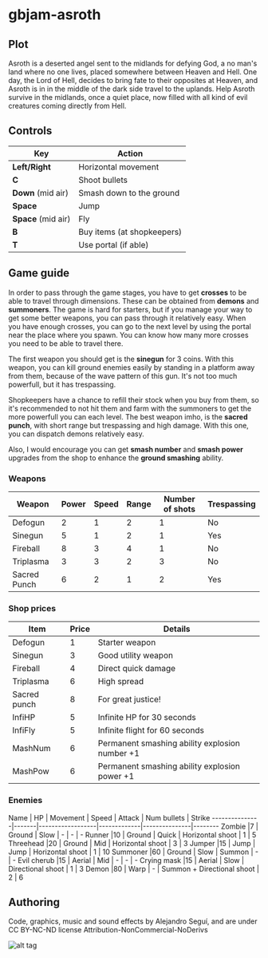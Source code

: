 # gbjam-asroth


## Plot
Asroth is a deserted angel sent to the midlands for defying God, a no man's land where no one lives, placed somewhere between Heaven and Hell. One day, the Lord of Hell, decides to bring fate to their opposites at Heaven, and Asroth is in in the middle of the dark side travel to the uplands. Help Asroth survive in the midlands, once a quiet place, now filled with all kind of evil creatures coming directly from Hell.

## Controls
Key | Action
--------------------|----------------
**Left/Right** | Horizontal movement
**C** | Shoot bullets
**Down** (mid air) |  Smash down to the ground
**Space** | Jump
**Space** (mid air) | Fly
**B** | Buy items (at shopkeepers)
**T** | Use portal (if able)

## Game guide

In order to pass through the game stages, you have to get **crosses** to be able to travel through dimensions. These can be obtained from **demons** and **summoners**. The game is hard for starters, but if you manage your way to get some better weapons, you can pass through it relatively easy. When you have enough crosses, you can go to the next level by using the portal near the place where you spawn. You can know how many more crosses you need to be able to travel there.

The first weapon you should get is the **sinegun** for 3 coins. With this weapon, you can kill ground enemies easily by standing in a platform away from them, because of the wave pattern of this gun. It's not too much powerfull, but it has trespassing.

Shopkeepers have a chance to refill their stock when you buy from them, so it's recommended to not hit them and farm with the summoners to get the more powerfull you can each level. The best weapon imho, is the **sacred punch**, with short range but trespassing and high damage. With this one, you can dispatch demons relatively easy.

Also, I would encourage you can get **smash number** and **smash power** upgrades from the shop to enhance the **ground smashing** ability. 

### Weapons

Weapon | Power | Speed | Range | Number of shots | Trespassing
----------|---------|--------|---------|---------|----------
Defogun|  2            |              1 |              2 |               1 | No
Sinegun  |  5              | 1             |             2 |                 1 |Yes
Fireball   |  8              | 3             |             4 |                 1 |No
Triplasma   |  3              | 3             |             2 |                 3 |No
Sacred Punch   |  6              | 2             |             1 |                 2 |Yes

### Shop prices

Item | Price | Details
------|------|--------
Defogun | 1 | Starter weapon
Sinegun | 3 | Good utility weapon
Fireball | 4 | Direct quick damage
Triplasma | 6 | High spread
Sacred punch | 8 | For great justice!
InfiHP | 5 | Infinite HP for 30 seconds
InfiFly | 5 | Infinite flight for 60 seconds
MashNum | 6 | Permanent smashing ability explosion number +1
MashPow | 6 | Permanent smashing ability explosion power +1

### Enemies

Name                |  HP     | Movement          | Speed           | Attack        | Num bullets | Strike
---------------|-------|------------------|-------------|---------------|--------
Zombie            |7           |  Ground                | Slow              | -                     | -                     | -
Runner            |10         | Ground                 | Quick          | Horizontal shoot   | 1                           | 5
Threehead    |20           | Ground                | Mid              | Horizontal  shoot | 3                           | 3
Jumper            |15           | Jump                     | Jump           | Horizontal  shoot | 1                           | 10
Summoner    |60           | Ground                | Slow              | Summon   |  -                           |  -
Evil cherub    |15           | Aerial                | Mid              | -     | -                            | -
Crying mask    |15           | Aerial                | Slow              | Directional shoot     | 1                            | 3
Demon    |80           | Warp                | -              | Summon + Directional shoot     | 2                            | 6



## Authoring

Code, graphics, music and sound effects by Alejandro Seguí, and are under CC BY-NC-ND license
Attribution-NonCommercial-NoDerivs

![alt tag](http://i.creativecommons.org/l/by-nc-nd/3.0/88x31.png)

